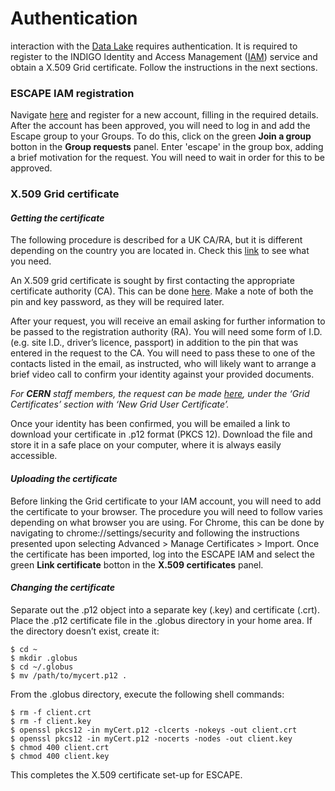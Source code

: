 # Authentication

 interaction with the [Data Lake](https://gitlab.cern.ch/escape-wp2/datalake-as-a-service-docs/-/tree/master/base) requires authentication.
It is required to register to the INDIGO Identity and Access Management ([IAM](https://indigo-iam.github.io/v/v1.7.1/docs/overview/)) service and obtain a X.509 Grid certificate. Follow the instructions in the next sections.

### ESCAPE IAM registration

Navigate [here](https://iam-escape.cloud.cnaf.infn.it/login) and register for a new account, filling in the required details.
After the account has been approved, you will need to log in and add the Escape group to your Groups. To do this, click on the green **Join a group** botton in the **Group requests** panel. Enter 'escape' in the group box, adding a brief motivation for the request. You will need to wait in order for this to be approved.

### X.509 Grid certificate    

#### *Getting the certificate*    

The following procedure is described for a UK CA/RA, but it is different depending on the country you are located in. Check this [link](https://www.eugridpma.org/members/worldmap/) to see what you need.  

An X.509 grid certificate is sought by first contacting the appropriate certificate authority (CA). This can be done [here](https://portal.ca.grid-support.ac.uk/). Make a note of both the pin and key password, as they will be required later.

After your request, you will receive an email asking for further information to be passed to the registration authority (RA). 
You will need some form of I.D. (e.g. site I.D., driver’s licence, passport) in addition to the pin that was entered in the request to the CA. You will need to pass these to one of the contacts listed in the email, as instructed, who will likely want to arrange a brief video call to confirm your identity against your provided documents.

*For **CERN** staff members, the request can be made [here](https://ca.cern.ch/ca/), under the ‘Grid Certificates’ section with ‘New Grid User Certificate’.* 

Once your identity has been confirmed, you will be emailed a link to download your certificate in .p12 format (PKCS 12). Download the file and store it in a safe place on your computer, where it is always easily accessible. 

#### *Uploading the certificate* 

Before linking the Grid certificate to your IAM account, you will need to add the certificate to your browser. The procedure you will need to follow varies depending on what browser you are using. For Chrome, this can be done by navigating to chrome://settings/security and following the instructions presented upon selecting Advanced > Manage Certificates > Import.
Once the certificate has been imported, log into the ESCAPE IAM and select the green **Link certificate** botton in the **X.509 certificates** panel. 

#### *Changing the certificate* 

Separate out the .p12 object into a separate key (.key) and certificate (.crt). 
Place the .p12 certificate file in the .globus directory in your home area. If the directory doesn’t exist, create it:
```console
$ cd ~
$ mkdir .globus
$ cd ~/.globus
$ mv /path/to/mycert.p12 .
```
From the .globus directory, execute the following shell commands:

```console
$ rm -f client.crt
$ rm -f client.key
$ openssl pkcs12 -in myCert.p12 -clcerts -nokeys -out client.crt
$ openssl pkcs12 -in myCert.p12 -nocerts -nodes -out client.key
$ chmod 400 client.crt
$ chmod 400 client.key
```
This completes the X.509 certificate set-up for ESCAPE.

